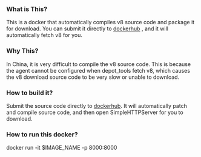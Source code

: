 ### What is This?

This is a docker that automatically compiles v8 source code and package it for download. You can submit it directly to [dockerhub](hub.docker.com) , and it will automatically fetch v8 for you.

### Why This?

In China, it is very difficult to compile the v8 source code. This is because the agent cannot be configured when depot_tools fetch v8, which causes the v8 download source code to be very slow or unable to download.

### How to build it?

Submit the source code directly to [dockerhub](hub.docker.com). It will automatically patch and compile source code, and then open SimpleHTTPServer for you to download. 

### How to run this docker?

docker run -it $IMAGE_NAME -p 8000:8000

